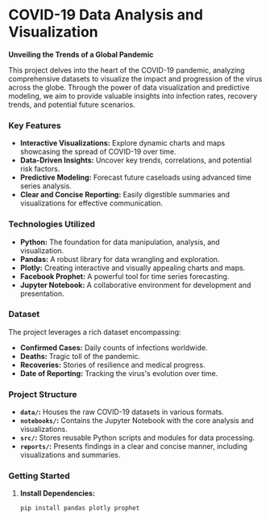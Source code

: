 # COVID-19 Data Analysis and Visualization

**Unveiling the Trends of a Global Pandemic**

This project delves into the heart of the COVID-19 pandemic, analyzing comprehensive datasets to visualize the impact and progression of the virus across the globe. Through the power of data visualization and predictive modeling, we aim to provide valuable insights into infection rates, recovery trends, and potential future scenarios.

### Key Features

* **Interactive Visualizations:** Explore dynamic charts and maps showcasing the spread of COVID-19 over time.
* **Data-Driven Insights:** Uncover key trends, correlations, and potential risk factors.
* **Predictive Modeling:** Forecast future caseloads using advanced time series analysis.
* **Clear and Concise Reporting:** Easily digestible summaries and visualizations for effective communication.

### Technologies Utilized

* **Python:** The foundation for data manipulation, analysis, and visualization.
* **Pandas:** A robust library for data wrangling and exploration.
* **Plotly:** Creating interactive and visually appealing charts and maps.
* **Facebook Prophet:** A powerful tool for time series forecasting.
* **Jupyter Notebook:** A collaborative environment for development and presentation.

### Dataset

The project leverages a rich dataset encompassing:

* **Confirmed Cases:** Daily counts of infections worldwide.
* **Deaths:** Tragic toll of the pandemic.
* **Recoveries:** Stories of resilience and medical progress.
* **Date of Reporting:** Tracking the virus's evolution over time.

### Project Structure

* **`data/`:** Houses the raw COVID-19 datasets in various formats.
* **`notebooks/`:** Contains the Jupyter Notebook with the core analysis and visualizations.
* **`src/`:** Stores reusable Python scripts and modules for data processing.
* **`reports/`:** Presents findings in a clear and concise manner, including visualizations and summaries.

### Getting Started

1. **Install Dependencies:**
   ```bash
   pip install pandas plotly prophet
